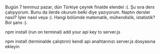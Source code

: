 Bugün 7 temmuz pazar, dün Türkiye çeyrek finalde elendei :(. Şu sıra ders çalışıyorum. Bunu da ilerde okurum belki diye yazıyorum. Naptın dersler nasıl? İşler nasıl veya :). 
Hangi bölümde matematik, mühendislik, istatistik? Bol şans :).


npm install (run on terminal)
add your api key to server.js

npm install (terminalde çalıştırın)
kendi api anahtarınızı server.js dosyasına ekleyin
